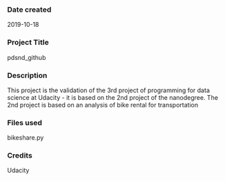 ### Date created
2019-10-18

### Project Title
pdsnd_github

### Description
This project is the validation of the 3rd project of programming for data science
at Udacity - it is based on the 2nd project of the nanodegree.
The 2nd project is based on an analysis of bike rental for transportation

### Files used
bikeshare.py

### Credits
Udacity

